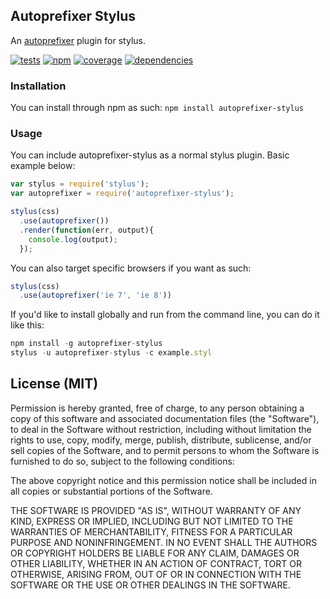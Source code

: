 Autoprefixer Stylus
-------------------

An [autoprefixer](https://github.com/ai/autoprefixer) plugin for stylus.

[![tests](https://travis-ci.org/jenius/autoprefixer-stylus.svg?branch=master)](https://travis-ci.org/jenius/autoprefixer-stylus)
[![npm](https://badge.fury.io/js/autoprefixer-stylus.svg)](http://badge.fury.io/js/autoprefixer-stylus)
[![coverage](http://img.shields.io/coveralls/jenius/autoprefixer-stylus.svg)](https://coveralls.io/r/jenius/autoprefixer-stylus)
[![dependencies](https://david-dm.org/jenius/autoprefixer-stylus.svg)](https://david-dm.org/jenius/autoprefixer-stylus)

### Installation

You can install through npm as such: `npm install autoprefixer-stylus`

### Usage

You can include autoprefixer-stylus as a normal stylus plugin. Basic example below:

```js
var stylus = require('stylus');
var autoprefixer = require('autoprefixer-stylus');

stylus(css)
  .use(autoprefixer())
  .render(function(err, output){
    console.log(output);
  });
```

You can also target specific browsers if you want as such:

```js
stylus(css)
  .use(autoprefixer('ie 7', 'ie 8'))
```

If you'd like to install globally and run from the command line, you can do it like this:

```js
npm install -g autoprefixer-stylus
stylus -u autoprefixer-stylus -c example.styl
```

License (MIT)
-------------

Permission is hereby granted, free of charge, to any person obtaining a copy of this software and associated documentation files (the "Software"), to deal in the Software without restriction, including without limitation the rights to use, copy, modify, merge, publish, distribute, sublicense, and/or sell copies of the Software, and to permit persons to whom the Software is furnished to do so, subject to the following conditions:

The above copyright notice and this permission notice shall be included in all copies or substantial portions of the Software.

THE SOFTWARE IS PROVIDED "AS IS", WITHOUT WARRANTY OF ANY KIND, EXPRESS OR IMPLIED, INCLUDING BUT NOT LIMITED TO THE WARRANTIES OF MERCHANTABILITY, FITNESS FOR A PARTICULAR PURPOSE AND NONINFRINGEMENT. IN NO EVENT SHALL THE AUTHORS OR COPYRIGHT HOLDERS BE LIABLE FOR ANY CLAIM, DAMAGES OR OTHER LIABILITY, WHETHER IN AN ACTION OF CONTRACT, TORT OR OTHERWISE, ARISING FROM, OUT OF OR IN CONNECTION WITH THE SOFTWARE OR THE USE OR OTHER DEALINGS IN THE SOFTWARE.
